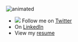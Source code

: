 ![animated](https://raw.githubusercontent.com/donavon/donavon/master/img/readme.svg)

- <img src="https://raw.githubusercontent.com/donavon/donavon/master/img/twitter.svg" /> Follow me on [Twitter](https://dwe.st/t)
- On [LinkedIn](https://dwe.st/li)
- View my [resume](https://dwe.st/resume)

<!--
**donavon/donavon** is a ✨ _special_ ✨ repository because its `README.md` (this file) appears on your GitHub profile.

Here are some ideas to get you started:

- 🔭 I’m currently working on ...
- 🌱 I’m currently learning ...
- 👯 I’m looking to collaborate on ...
- 🤔 I’m looking for help with ...
- 💬 Ask me about ...
- 📫 How to reach me: ...
- 😄 Pronouns: ...
- ⚡ Fun fact: ...
-->
